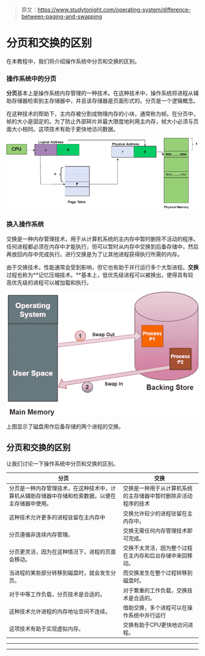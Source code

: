 > 原文：<https://www.studytonight.com/operating-system/difference-between-paging-and-swapping>

# 分页和交换的区别

在本教程中，我们将介绍操作系统中分页和交换的区别。

### 操作系统中的分页

**分页**基本上是操作系统内存管理的一种技术。在这种技术中，操作系统将进程从辅助存储器检索到主存储器中，并且该存储器是页面形式的。分页是一个逻辑概念。

在这种技术的帮助下，主内存被分割成物理内存的小块，通常称为帧。在分页中，帧的大小是固定的。为了防止外部碎片并最大限度地利用主内存，帧大小必须与页面大小相同。这项技术有助于更快地访问数据。

![](img/3360e40d9d2349ee6b418342c6fd598b.png)

### 换入操作系统

交换是一种内存管理技术，用于从计算机系统的主内存中暂时删除不活动的程序。任何进程都必须在内存中才能执行，但可以暂时从内存中交换到后备存储中，然后再放回内存中完成执行。进行交换是为了让其他进程获得执行所需的内存。

由于交换技术，性能通常会受到影响，但它也有助于并行运行多个大型进程。**交换**过程也称为**记忆压缩技术。**基本上，低优先级进程可以被换出，使得具有较高优先级的进程可以被加载和执行。

![](img/0de426ed09c1c8d5210d897d1a8d0e21.png)

上图显示了磁盘用作后备存储的两个进程的交换。

## 分页和交换的区别

让我们讨论一下操作系统中分页和交换的区别。

| 分页 | 交换 |
| --- | --- |
| 分页是一种内存管理技术，在这种技术中，计算机从辅助存储器中存储和检索数据，以便在主存储器中使用。 | 交换是一种用于从计算机系统的主存储器中暂时删除非活动程序的技术 |
| 这种技术允许更多的进程驻留在主内存中 | 交换允许较少的进程驻留在主内存中。 |
| 分页遵循非连续内存管理。 | 交换无需任何内存管理技术即可完成。 |
| 分页更灵活，因为在这种情况下，进程的页面会移动。 | 交换不太灵活，因为整个过程在主内存和后台存储中来回移动。 |
| 当进程的某些部分转移到磁盘时，就会发生分页。 | 而交换发生在整个过程转移到磁盘时。 |
| 对于中等工作负载，分页技术是合适的。 | 对于繁重的工作负载，交换技术是合适的。 |
| 这种技术允许进程的内存地址空间不连续。 | 借助交换，多个进程可以在操作系统中并行运行 |
| 这项技术有助于实现虚拟内存。 | 交换有助于CPU更快地访问进程。 |



* * *

* * *